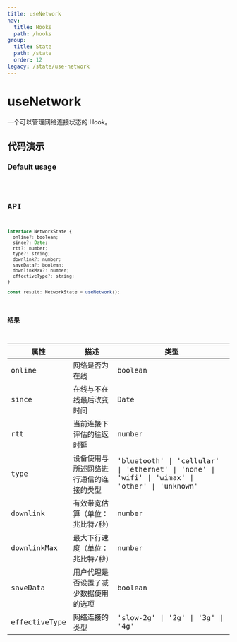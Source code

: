 ```yaml
---
title: useNetwork
nav:
  title: Hooks
  path: /hooks
group:
  title: State
  path: /state
  order: 12
legacy: /state/use-network
---
```


# useNetwork

一个可以管理网络连接状态的 Hook。


## 代码演示

### Default usage

<code src="./demo/demo1.tsx" />

## API

```javascript
interface NetworkState {
  online?: boolean;
  since?: Date;
  rtt?: number;
  type?: string;
  downlink?: number;
  saveData?: boolean;
  downlinkMax?: number;
  effectiveType?: string;
}

const result: NetworkState = useNetwork();
```

### 结果

| 属性 | 描述                                         | 类型                 |
|----------|--------------------------------------|----------------------|
| online  | 网络是否为在线 | boolean |
| since  | 在线与不在线最后改变时间 | Date |
| rtt  | 当前连接下评估的往返时延 | number |
| type  | 设备使用与所述网络进行通信的连接的类型 | 'bluetooth' \| 'cellular' \| 'ethernet' \| 'none' \| 'wifi' \| 'wimax' \| 'other' \| 'unknown' |
| downlink  | 有效带宽估算（单位：兆比特/秒） | number |
| downlinkMax  | 最大下行速度（单位：兆比特/秒） | number |
| saveData  | 用户代理是否设置了减少数据使用的选项 | boolean  |
| effectiveType  | 网络连接的类型 | 'slow-2g' \| '2g' \| '3g' \| '4g'  |


